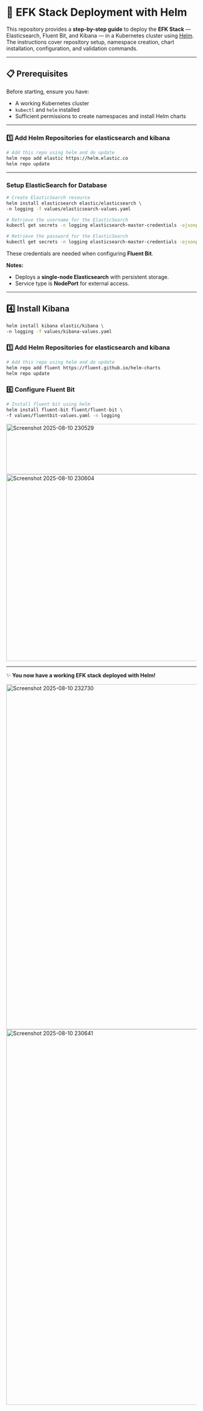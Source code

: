 # 🚀 EFK Stack Deployment with Helm

This repository provides a **step-by-step guide** to deploy the **EFK Stack** — Elasticsearch, Fluent Bit, and Kibana — in a Kubernetes cluster using [Helm](https://helm.sh).  
The instructions cover repository setup, namespace creation, chart installation, configuration, and validation commands.

---

## 📋 Prerequisites

Before starting, ensure you have:

- A working Kubernetes cluster
- `kubectl` and `helm` installed
- Sufficient permissions to create namespaces and install Helm charts

---

### 1️⃣ Add Helm Repositories for elasticsearch and kibana

```bash
# Add this repo using helm and do update
helm repo add elastic https://helm.elastic.co
helm repo update
```

---

### Setup ElasticSearch for Database

```bash
# Create ElasticSearch resource
helm install elasticsearch elastic/elasticsearch \
-n logging -f values/elasticsearch-values.yaml

# Retrieve the username for the ElasticSearch
kubectl get secrets -n logging elasticsearch-master-credentials -ojsonpath='{.data.username}' | base64 -d

# Retrieve the password for the ElasticSearch
kubectl get secrets -n logging elasticsearch-master-credentials -ojsonpath='{.data.password}' | base64 -d
```

These credentials are needed when configuring **Fluent Bit**.

**Notes:**

- Deploys a **single-node Elasticsearch** with persistent storage.
- Service type is **NodePort** for external access.

---

## 4️⃣ Install Kibana

```bash
helm install kibana elastic/kibana \
-n logging -f values/kibana-values.yaml
```

### 1️⃣ Add Helm Repositories for elasticsearch and kibana

```bash
# Add this repo using helm and do update
helm repo add fluent https://fluent.github.io/helm-charts
helm repo update
```

### 6️⃣ Configure Fluent Bit

```bash
# Install fluent bit using helm
helm install fluent-bit fluent/fluent-bit \
-f values/fluentbit-values.yaml -n logging
```

<img width="1407" height="133" alt="Screenshot 2025-08-10 230529" src="https://github.com/user-attachments/assets/7d35d471-46f2-44ef-8654-39d5882796f2" />
<img width="1290" height="494" alt="Screenshot 2025-08-10 230604" src="https://github.com/user-attachments/assets/aaba247c-8a16-41e5-a0fd-a1f8b1fb7a26" />

---

✨ **You now have a working EFK stack deployed with Helm!**

<img width="1917" height="912" alt="Screenshot 2025-08-10 232730" src="https://github.com/user-attachments/assets/94cbaf08-4a0c-4b75-ac91-26bceab51026" />
<img width="951" height="993" alt="Screenshot 2025-08-10 230641" src="https://github.com/user-attachments/assets/3ad273fc-5f30-4252-a556-c0c130aba960" />
